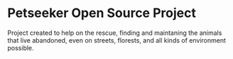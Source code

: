 # Petseeker Open Source Project

Project created to help on the rescue, finding and maintaning the animals that live abandoned, even on streets, florests, and all kinds of environment possible.


